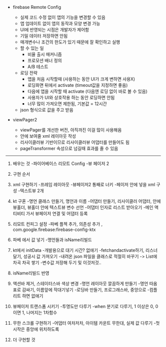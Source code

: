 - firebase Remote Config
  - 실제 코드 수정 없이 앱의 기능을 변경할 수 있음 
  - 앱 업데이트 없이 앱의 동작과 모양 변경 가능
  - UI에 반영되는 시점은 개발자가 제어함
  - 기밀 데이터 저장하면 안됨
  - 매개변수나 조건의 한도가 있기 때문에 잘 확인하고 실행
  - 할 수 있는 일
    - 비율 출시 매커니즘 
    - 프로모션 배너 정의
    - A/B 테스트
  - 로딩 전략
    - 앱을 처음 시작할때 (사용하는 동안 UI가 크게 변하면 사용X)
    - 로딩화면 뒤에서 activate (timeout값을 지정하면 좋음)
    - 다음에 앱을 시작할 때 activate (다음엔 로딩 없이 바로 볼 수 있음)
    - 사용자가 UI와 상호작용 하는 동안 로딩하면 안됨
    - 너무 많이 가져오면 제한됨, 기본값 = 12시간
  - json 형식으로 값을 주고 받음


- viewPager2
  - viewPager를 개선한 버전, 아직까진 이걸 많이 사용해옴
  - 안에 보여줄 xml 레이아웃 작성
  - 리사이클러뷰 기반이므로 리사이클러뷰 어댑터를 만들어도 됨
  - pageTransformer 속성으로 넘길때 효과를 줄 수 있음 

---
1. 배우는 것
-파이어베이스 리모트 Config
-뷰 페이저 2

2. 구현 순서

1. xml 구현하기
	-프레임 레이아웃
	-뷰페이저2 통째로 너키
	-페이저 안에 넣을 xml 구성
	-텍스트뷰 2개

2. kt 구횬
	-명언 클래스 만들기, 명언과 이름
	-어댑터 만들기, 리사이클러 어댑터, 안에 뷰홀더, 뷰홀더 안에 텍스트뷰 변수 선언
	-어댑터 인자로 리스트 받아오기
	-메인 액티비티 가서 뷰페이저 연결 및 어댑터 등록

3. 리모트 컨피그 설정
	-파베 플젝 추가, 의존성 추가 , com.google.firebase:firebase-config-ktx

4. 파베 에서 값 넣기 
	-명언들과 isName리빌드

5. kt에서 initData
	-개발용으로 대기 시간? 없애기
	-fetchandactivate하기, 리스너 달기, 성공시 값 가져오기
	-내려온 json 파일을 클래스로 적절히 바꾸기 -> List에 차곡 차곡 쌓기
	-변수값 저장해 두기 및 이것저것..

6. isName리빌드 반영

7. 액션바 제거, 스테이터스바 색상 변경
	-명언 레이아웃 깔끔하게 만들기
	-명언 따옴표로 감싸기, 이름앞에 작대기넣기
	-로딩바 만들기, 프로그래스바, 중앙으로
	-컴플리트 하면 없애기

8. 뷰페이저 트랜스폼 시키기
	-투명도만 다루기
	-when 분기로 다루기, 1 이상은 0, 0이면 1, 나머지는 1차함수

9. 무한 스크롤 구현하기
	-어댑터 여차저차, 아이템 카운트 무한대, 실제 값 다루기
	-첫 시작은 중앙에 위치하도록

3. 더 구현할 것
